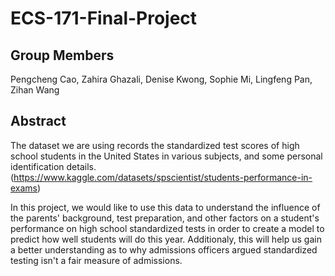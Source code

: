 # ECS-171-Final-Project

## Group Members
Pengcheng Cao, Zahira Ghazali, Denise Kwong, Sophie Mi, Lingfeng Pan, Zihan Wang

## Abstract
The dataset we are using records the standardized test scores of high school students in the United States in various subjects,  and some personal identification details. (https://www.kaggle.com/datasets/spscientist/students-performance-in-exams)

In this project, we would like to use this data to understand the influence of the parents' background, test preparation, and other factors on a student's performance on high school standardized tests in order to create a model to predict how well students will do this year. Additionaly, this will help us gain a better understanding as to why admissions officers argued standardized testing isn't a fair measure of admissions.
